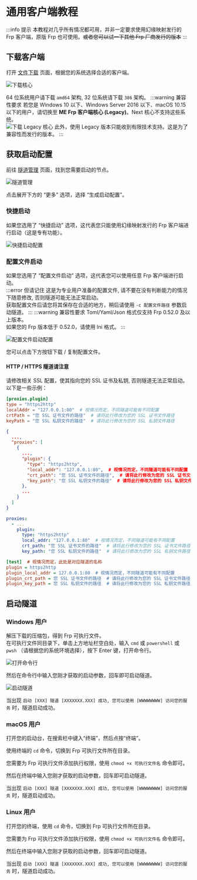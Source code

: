 # 通用客户端教程

:::info 提示
本教程对几乎所有情况都可用，并非一定要求使用幻缘映射发行的 Frp 客户端，原版 Frp 也可使用。~~或者您可以试一下其他 Frp 厂商发行的版本~~
:::

## 下载客户端

打开 [文件下载](/dashboard/downloads) 页面，根据您的系统选择合适的客户端。

![下载核心](https://img.fastmirror.net/s/2025/04/12/67fa797db73e0.png)

64 位系统用户请下载 `amd64` 架构, 32 位系统请下载 `386` 架构。
:::warning 兼容性要求
若您是 Windows 10 以下、Windows Server 2016 以下、macOS 10.15 以下的用户，请切换至 **ME Frp 客户端核心 (Legacy)**。Next 核心不支持这些系统。  
![下载 Legacy 核心](https://img.fastmirror.net/s/2025/04/12/67fa797e494e5.png)
此外，使用 Legacy 版本只能收到有限技术支持。这是为了兼容性而发行的版本。
:::

## 获取启动配置

前往 [隧道管理](/dashboard/manage-proxies) 页面，找到您需要启动的节点。

![隧道管理](https://img.fastmirror.net/s/2025/04/12/67fa7bc15d6ac.png)

点击展开下方的 “更多” 选项，选择 “生成启动配置”。

### 快捷启动

如果您选用了 “快捷启动” 选项，这代表您只能使用幻缘映射发行的 Frp 客户端进行启动（这是专有功能）。

![快捷启动配置](https://img.fastmirror.net/s/2025/04/12/67fa7c78d6d5c.png)

### 配置文件启动

如果您选用了 “配置文件启动” 选项，这代表您可以使用任意 Frp 客户端进行启动。  
:::error 但请记住
这是为专业用户准备的配置文件, 请不要在没有判断能力的情况下随意修改, 否则隧道可能无法正常启动。  
获取配置文件后请您将其保存在合适的地方，稍后请使用 `-c 配置文件路径` 参数启动隧道。
:::
:::warning 兼容性要求
Toml/Yaml/Json 格式仅支持 Frp 0.52.0 及以上版本。  
如果您的 Frp 版本低于 0.52.0，请使用 Ini 格式。
:::

![配置文件启动配置](https://img.fastmirror.net/s/2025/04/12/67fa7d5f8abff.png)

您可以点击下方按钮下载 / 复制配置文件。

#### HTTP / HTTPS 隧道请注意

请修改相关 SSL 配置，使其指向您的 SSL 证书及私钥, 否则隧道无法正常启动。以下是一些示例：  

```toml
[proxies.plugin]
type = "https2http"
localAddr = "127.0.0.1:80"  # 视情况而定，不同隧道可能有不同配置
crtPath = "您 SSL 证书文件的路径"  # 请将此行修改为您的 SSL 证书文件路径
keyPath = "您 SSL 私钥文件的路径"  # 请将此行修改为您的 SSL 私钥文件路径
```

```json
{
  ...,
  "proxies": [
    {
      ...,
      "plugin": {
        "type": "https2http",
        "local_addr": "127.0.0.1:80",  # 视情况而定，不同隧道可能有不同配置
        "crt_path": "您 SSL 证书文件的路径",  # 请将此行修改为您的 SSL 证书文件路径
        "key_path": "您 SSL 私钥文件的路径"  # 请将此行修改为您的 SSL 私钥文件路径
      },
      ...
    }
  ]
}
```

```yaml
proxies:
  - ...
    plugin:
      type: "https2http"
      local_addr: "127.0.0.1:80"  # 视情况而定，不同隧道可能有不同配置
      crt_path: "您 SSL 证书文件的路径"  # 请将此行修改为您的 SSL 证书文件路径
      key_path: "您 SSL 私钥文件的路径"  # 请将此行修改为您的 SSL 私钥文件路径
```

```ini
[test]  # 视情况而定，此处是对应隧道的名称
plugin = https2http
plugin_local_addr = 127.0.0.1:80  # 视情况而定，不同隧道可能有不同配置
plugin_crt_path = 您 SSL 证书文件的路径  # 请将此行修改为您的 SSL 证书文件路径
plugin_key_path = 您 SSL 私钥文件的路径  # 请将此行修改为您的 SSL 私钥文件路径
```

## 启动隧道

### Windows 用户

解压下载的压缩包，得到 Frp 可执行文件。  
在可执行文件同目录下，单击上方地址栏空白处，输入 `cmd` 或 `powershell` 或 `pwsh` （请根据您的系统环境选择），按下 Enter 键，打开命令行。

![打开命令行](https://img.fastmirror.net/s/2025/04/12/67fa80d549514.png)

然后在命令行中输入您刚才获取的启动参数，回车即可启动隧道。

![启动隧道](https://img.fastmirror.net/s/2025/04/12/67fa8335c3469.png)

当出现 `启动 [XXX] 隧道 [XXXXXXX.XXX] 成功, 您可以使用 [WWWWWWWW] 访问您的服务` 时，隧道启动成功。

### macOS 用户

打开您的启动台，在搜索栏中键入“终端”，然后点按“终端”。

使用终端的 `cd` 命令，切换到 Frp 可执行文件所在目录。

您需要为 Frp 可执行文件添加执行权限，使用 `chmod +x 可执行文件名` 命令即可。

然后在终端中输入您刚才获取的启动参数，回车即可启动隧道。

当出现 `启动 [XXX] 隧道 [XXXXXXX.XXX] 成功, 您可以使用 [WWWWWWWW] 访问您的服务` 时，隧道启动成功。

### Linux 用户

打开您的终端，使用 `cd` 命令，切换到 Frp 可执行文件所在目录。

您需要为 Frp 可执行文件添加执行权限，使用 `chmod +x 可执行文件名` 命令即可。

然后在终端中输入您刚才获取的启动参数，回车即可启动隧道。

当出现 `启动 [XXX] 隧道 [XXXXXXX.XXX] 成功, 您可以使用 [WWWWWWWW] 访问您的服务` 时，隧道启动成功。
